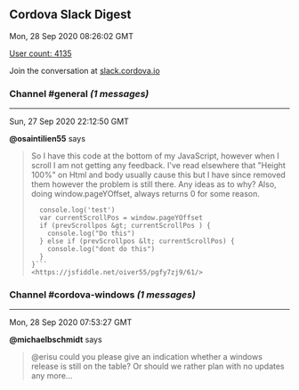 ## Cordova Slack Digest
Mon, 28 Sep 2020 08:26:02 GMT

[User count: 4135](https://cordova.slack.com/)


Join the conversation at [slack.cordova.io](http://slack.cordova.io/)

### __Channel #general__ _(1 messages)_
---

Sun, 27 Sep 2020 22:12:50 GMT

__@osaintilien55__ says 
> So I have this code at the bottom of my JavaScript, however when I scroll I am not getting any feedback. I've read elsewhere that "Height 100%" on Html and body usually cause this but I have since removed them however the problem is still there. Any ideas as to why? Also, doing window.pageYOffset, always returns 0 for some reason.
> 
> ```window.onscroll = function () {
>   console.log('test')
>   var currentScrollPos = window.pageYOffset
>   if (prevScrollpos &gt; currentScrollPos ) {
>     console.log("Do this")
>   } else if (prevScrollpos &lt; currentScrollPos) {
>     console.log("dont do this")
>   }
> }```
> <https://jsfiddle.net/oiver55/pgfy7zj9/61/>
> 

### __Channel #cordova-windows__ _(1 messages)_
---

Mon, 28 Sep 2020 07:53:27 GMT

__@michaelbschmidt__ says 
> @erisu could you please give an indication whether a windows release is still on the table? Or should we rather plan with no updates any more...
> 
